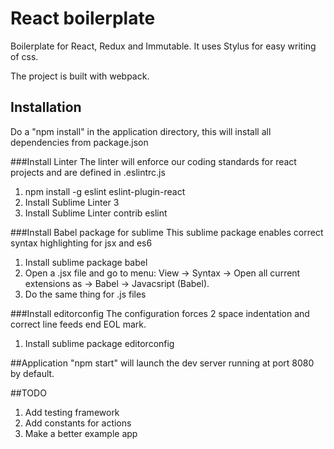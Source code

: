 # React boilerplate
Boilerplate for React, Redux and Immutable.
It uses Stylus for easy writing of css.

The project is built with webpack.

## Installation
Do a "npm install" in the application directory, this will install all dependencies from package.json

###Install Linter
The linter will enforce our coding standards for react projects and are defined in .eslintrc.js

1. npm install -g eslint eslint-plugin-react
2. Install Sublime Linter 3
3. Install Sublime Linter contrib eslint

###Install Babel package for sublime
This sublime package enables correct syntax highlighting for jsx and es6

1. Install sublime package babel
2. Open a .jsx file and go to menu: View -> Syntax -> Open all current extensions as -> Babel -> Javacsript (Babel).
3. Do the same thing for .js files

###Install editorconfig
The configuration forces 2 space indentation and correct line feeds end EOL mark.

1. Install sublime package editorconfig

##Application
"npm start" will launch the dev server running at port 8080 by default.


##TODO
1. Add testing framework
2. Add constants for actions
3. Make a better example app
